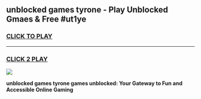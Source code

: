 
## unblocked games tyrone - Play Unblocked Gmaes & Free #ut1ye
<h3>
<a href="https://news.freeplayer.one?title=unblocked_games_tyrone&ref=03M">CLICK TO PLAY</a></h3>
<hr>

<h3>
<a href="https://news.freeplayer.one?title=unblocked_games_tyrone&ref=03M">CLICK 2 PLAY</a>
  
</h3>

<a href="https://news.freeplayer.one?title=unblocked_games_tyrone&ref=03M"><img src="https://clearcache.store/games.png"></a>


**unblocked games tyrone games unblocked: Your Gateway to Fun and Accessible Online Gaming**

